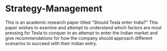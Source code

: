 # Strategy-Management
This is an academic research paper titled "Should Tesla enter India?"
This paper wishes to examine and attempt to understand which factors are most pressing for Tesla to conquer in an attempt to enter the Indian market and give 
recommendations for how the company should approach different scenarios to succeed with their Indian entry. 
